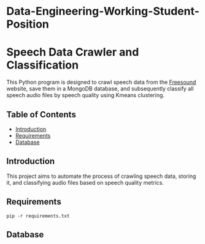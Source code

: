 # Data-Engineering-Working-Student-Position
# Speech Data Crawler and Classification

This Python program is designed to crawl speech data from the [Freesound](https://freesound.org/charts/) website, save them in a MongoDB database, and subsequently classify all speech audio files by speech quality using Kmeans clustering.

## Table of Contents

- [Introduction](#introduction)
- [Requirements](#requirements)
- [Database](#database)


## Introduction

This project aims to automate the process of crawling speech data, storing it, and classifying audio files based on speech quality metrics.

## Requirements
```
pip -r requirements.txt

```
## Database

